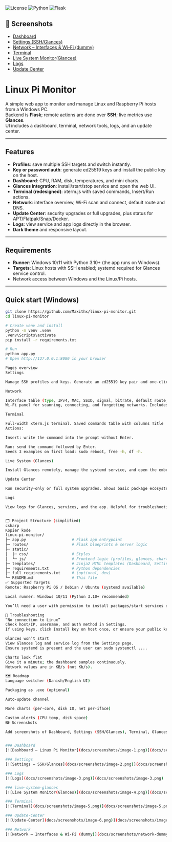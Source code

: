 ![License](https://img.shields.io/badge/license-MIT-blue.svg)
![Python](https://img.shields.io/badge/Python-3.10%2B-informational)
![Flask](https://img.shields.io/badge/Flask-2.x-black)

## 📸 Screenshots
- [Dashboard](#dashboard)
- [Settings (SSH/Glances)](#settings)
- [Network – Interfaces & Wi-Fi (dummy)](#network)
- [Terminal](#terminal)
- [Live System Monitor(Glances)](#live-system-glances)
- [Logs](#logs)
- [Update Center](#update-center)

# Linux Pi Monitor

A simple web app to monitor and manage Linux and Raspberry Pi hosts from a Windows PC.  
Backend is **Flask**; remote actions are done over **SSH**; live metrics use **Glances**.  
UI includes a dashboard, terminal, network tools, logs, and an update center.

---

## Features

- **Profiles**: save multiple SSH targets and switch instantly.
- **Key or password auth**: generate ed25519 keys and install the public key on the host.
- **Dashboard**: CPU, RAM, disk, temperatures, and mini charts.
- **Glances integration**: install/start/stop service and open the web UI.
- **Terminal (redesigned)**: xterm.js with saved commands, Insert/Run actions.
- **Network**: interface overview, Wi-Fi scan and connect, default route and DNS.
- **Update Center**: security upgrades or full upgrades, plus status for APT/Flatpak/Snap/Docker.
- **Logs**: view service and app logs directly in the browser.
- **Dark theme** and responsive layout.

---

## Requirements

- **Runner**: Windows 10/11 with Python 3.10+ (the app runs on Windows).
- **Targets**: Linux hosts with SSH enabled; systemd required for Glances service control.
- Network access between Windows and the Linux/Pi hosts.

---

## Quick start (Windows)

```bash
git clone https://github.com/Maxithx/linux-pi-monitor.git
cd linux-pi-monitor

# Create venv and install
python -m venv .venv
.venv\Scripts\activate
pip install -r requirements.txt

# Run
python app.py
# Open http://127.0.0.1:8080 in your browser

Pages overview
Settings

Manage SSH profiles and keys. Generate an ed25519 key pair and one-click install the public key to ~/.ssh/authorized_keys on the target. Shows active profile status across pages.

Network

Interface table (type, IPv4, MAC, SSID, signal, bitrate, default route, DNS).
Wi-Fi panel for scanning, connecting, and forgetting networks. Includes a filter box for SSIDs.

Terminal

Full-width xterm.js terminal. Saved commands table with columns Title | Command | Description | Action.
Actions:

Insert: write the command into the prompt without Enter.

Run: send the command followed by Enter.
Seeds 3 examples on first load: sudo reboot, free -h, df -h.

Live System (Glances)

Install Glances remotely, manage the systemd service, and open the embedded Glances web UI.

Update Center

Run security-only or full system upgrades. Shows basic package ecosystem info (APT/Flatpak/Snap/Docker).

Logs

View logs for Glances, services, and the app. Helpful for troubleshooting installs or services.


🗂️ Project Structure (simplified)
csharp
Kopier kode
linux-pi-monitor/
├─ app.py                    # Flask app entrypoint
├─ routes/                   # Flask blueprints & server logic
├─ static/
│  ├─ css/                   # Styles
│  └─ js/                    # Frontend logic (profiles, glances, charts, terminal)
├─ templates/                # Jinja2 HTML templates (Dashboard, Settings, Glances, Terminal, Logs)
├─ requirements.txt          # Python dependencies
├─ full_requirements.txt     # (optional, dev)
└─ README.md                 # This file
✅ Supported Targets
Remote: Raspberry Pi OS / Debian / Ubuntu (systemd available)

Local runner: Windows 10/11 (Python 3.10+ recommended)

You’ll need a user with permission to install packages/start services on the remote host (typically via sudo).

🔧 Troubleshooting
“No connection to Linux”
Check host/IP, username, and auth method in Settings.
If using keys, click Install key on host once, or ensure your public key exists in ~/.ssh/authorized_keys on the remote host.

Glances won’t start
View Glances log and service log from the Settings page.
Ensure systemd is present and the user can sudo systemctl ....

Charts look flat
Give it a minute; the dashboard samples continuously.
Network values are in KB/s (not Kb/s).

🗺️ Roadmap
Language switcher (Danish/English UI)

Packaging as .exe (optional)

Auto-update channel

More charts (per-core, disk IO, net per-iface)

Custom alerts (CPU temp, disk space)
🖼️ Screenshots

Add screenshots of Dashboard, Settings (SSH/Glances), Terminal, Glances page here.


### Dashboard
[![Dashboard – Linux Pi Monitor](docs/screenshots/image-1.png)](docs/screenshots/image-1.png)

### Settings
[![Settings – SSH/Glances](docs/screenshots/image-2.png)](docs/screenshots/image-2.png)

### Logs
[![Logs](docs/screenshots/image-3.png)](docs/screenshots/image-3.png)

### live-system-glances
[![Live System Monitor(Glances)](docs/screenshots/image-4.png)](docs/screenshots/image-4.png)

### Terminal
[![Terminal](docs/screenshots/image-5.png)](docs/screenshots/image-5.png)

### Update-Center
[![Update-Center](docs/screenshots/image-6.png)](docs/screenshots/image-6.png)

### Network
[![Network – Interfaces & Wi-Fi (dummy)](docs/screenshots/network-dummy.png)](docs/screenshots/image-7.png)
